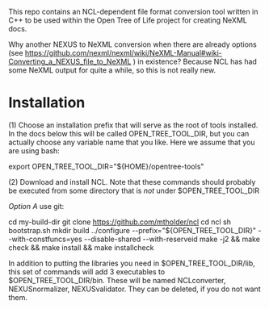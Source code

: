 This repo contains an NCL-dependent file format conversion tool written in C++
to be used within the Open Tree of Life project for creating NeXML docs.

Why another NEXUS to NeXML conversion when there are already options (see 
https://github.com/nexml/nexml/wiki/NeXML-Manual#wiki-Converting_a_NEXUS_file_to_NeXML ) 
in existence?  Because NCL has had some NeXML output for quite a while, so this
is not really new.





Installation
============

(1) Choose an installation prefix that will serve as the root of tools installed.
In the docs below this will be called OPEN_TREE_TOOL_DIR, but you can actually
choose any variable name that you like. Here we assume that you are using bash:

 export OPEN_TREE_TOOL_DIR="${HOME}/opentree-tools"
 
(2) Download and install NCL. Note that these commands should probably be 
executed from some directory that is *not* under $OPEN_TREE_TOOL_DIR

*Option A* use git:

  cd my-build-dir
  git clone https://github.com/mtholder/ncl
 cd ncl
 sh bootstrap.sh
 mkdir build
 ../configure --prefix="${OPEN_TREE_TOOL_DIR}" --with-constfuncs=yes --disable-shared --with-reserveid
 make -j2 && make check && make install && make installcheck




In addition to putting the libraries you need in $OPEN_TREE_TOOL_DIR/lib, this
set of commands will add 3 executables to $OPEN_TREE_TOOL_DIR/bin. These will be
named NCLconverter, NEXUSnormalizer, NEXUSvalidator. They can be deleted, if you 
do not want them.


